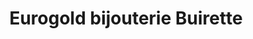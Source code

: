 ---
title: "Eurogold bijouterie Buirette"
url: /matoury/eurogold-bijouterie-buirette/
shop: bijoux
---